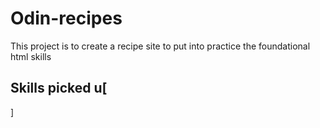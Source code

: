 # Odin-recipes
This project is to create a recipe site to put into practice the foundational html skills

## Skills picked u[
    
]